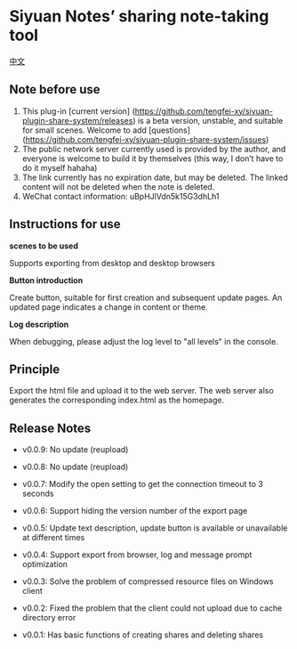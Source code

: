 # Siyuan Notes’ sharing note-taking tool

[中文](./README_zh_CN.md)

## Note before use

1. This plug-in [current version] (https://github.com/tengfei-xy/siyuan-plugin-share-system/releases) is a beta version, unstable, and suitable for small scenes. Welcome to add [questions] (https://github.com/tengfei-xy/siyuan-plugin-share-system/issues)
2. The public network server currently used is provided by the author, and everyone is welcome to build it by themselves (this way, I don’t have to do it myself hahaha)
3. The link currently has no expiration date, but may be deleted. The linked content will not be deleted when the note is deleted.
4. WeChat contact information: uBpHJlVdn5k15G3dhLh1

## Instructions for use

**scenes to be used**

Supports exporting from desktop and desktop browsers

**Button introduction**

Create button, suitable for first creation and subsequent update pages. An updated page indicates a change in content or theme.

**Log description**

When debugging, please adjust the log level to "all levels" in the console.

## Principle

Export the html file and upload it to the web server. The web server also generates the corresponding index.html as the homepage.



## Release Notes

- v0.0.9: No update (reupload)

- v0.0.8: No update (reupload)

- v0.0.7: Modify the open setting to get the connection timeout to 3 seconds

- v0.0.6: Support hiding the version number of the export page

- v0.0.5: Update text description, update button is available or unavailable at different times

- v0.0.4: Support export from browser, log and message prompt optimization

- v0.0.3: Solve the problem of compressed resource files on Windows client

- v0.0.2: Fixed the problem that the client could not upload due to cache directory error

- v0.0.1: Has basic functions of creating shares and deleting shares